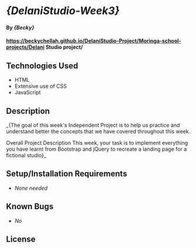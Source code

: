 # _{DelaniStudio-Week3}_

#### By _**{Becky}**_

#### https://beckychellah.github.io/DelaniStudio-Project/Moringa-school-projects/Delani Studio project/

## Technologies Used

* HTML
* Extensive use of CSS
* JavaScript


## Description

_{The goal of this week's Independent Project is to help us practice and understand better the concepts that we have covered throughout this week.

Overall Project Description
This week, your task is to implement everything you have learnt from Bootstrap and jQuery to recreate a landing page for a fictional studio}_

## Setup/Installation Requirements

* _None needed_



## Known Bugs

* _No_


## License
